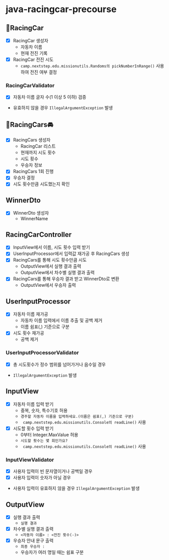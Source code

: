 # java-racingcar-precourse

## 🚗RacingCar

-[X] RacingCar 생성자
    - 자동차 이름
    - 현재 전진 기록
-[X] RacingCar 전진 시도
    - `camp.nextstep.edu.missionutils.Randoms의 pickNumberInRange()` 사용하여 전진 여부 결정

### RacingCarValidator

-[X] 자동차 이름 글자 수(1 이상 5 이하) 검증
- 유효하지 않을 경우 `IllegalArgumentException` 발생

## 🚖RacingCars🚘

-[X] RacingCars 생성자
    - RacingCar 리스트
    - 현재까지 시도 횟수
    - 시도 횟수
    - 우승자 정보
-[X] RacingCars 1회 진행
-[X] 우승자 결정
-[X] 시도 횟수만큼 시도했는지 확인

## WinnerDto

-[X] WinnerDto 생성자
    - WinnerName

## RacingCarController

-[X] InputView에서 이름, 시도 횟수 입력 받기
-[X] UserInputProcessor에서 입력값 재가공 후 RacingCars 생성
-[X] RacingCars를 통해 시도 횟수만큼 시도
    - OutputView에서 실행 결과 출력
    - OutputView에서 차수별 실행 결과 출력
-[X] RacingCars를 통해 우승자 결과 받고 WinnerDto로 변환
    - OutputView에서 우승자 출력

## UserInputProcessor

-[X] 자동차 이름 재가공
    - 자동차 이름 입력에서 이름 추출 및 공백 제거
    - 이름 쉼표(,) 기준으로 구분
-[X] 시도 횟수 재가공
    - 공백 제거

### UserInputProcessorValidator

-[X] 총 시도횟수가 정수 범위를 넘어가거나 음수일 경우
- `IllegalArgumentException` 발생

## InputView

-[X] 자동차 이름 입력 받기
    - 중복, 숫자, 특수기호 허용
    - `경주할 자동차 이름을 입력하세요.(이름은 쉼표(,) 기준으로 구분)`
    - ` camp.nextstep.edu.missionutils.Console의 readLine()` 사용
-[X] 시도할 횟수 입력 받기
    - 0부터 Integer.MaxValue 허용
    - `시도할 횟수는 몇 회인가요?`
    - ` camp.nextstep.edu.missionutils.Console의 readLine()` 사용

### InputViewValidator

-[X] 사용자 입력이 빈 문자열이거나 공백일 경우
-[X] 사용자 입력이 숫자가 아닐 경우
- 사용자 입력이 유효하지 않을 경우 `IllegalArgumentException` 발생

## OutputView

-[X] 실행 결과 출력
    - `실행 결과`
-[X] 차수별 실행 결과 출력
    - `<자동차 이름> : <전진 횟수(-)>`
-[X] 우승자 안내 문구 출력
    - `최종 우승자 : `
    - 우승자가 여러 명일 때는 쉼표 구분